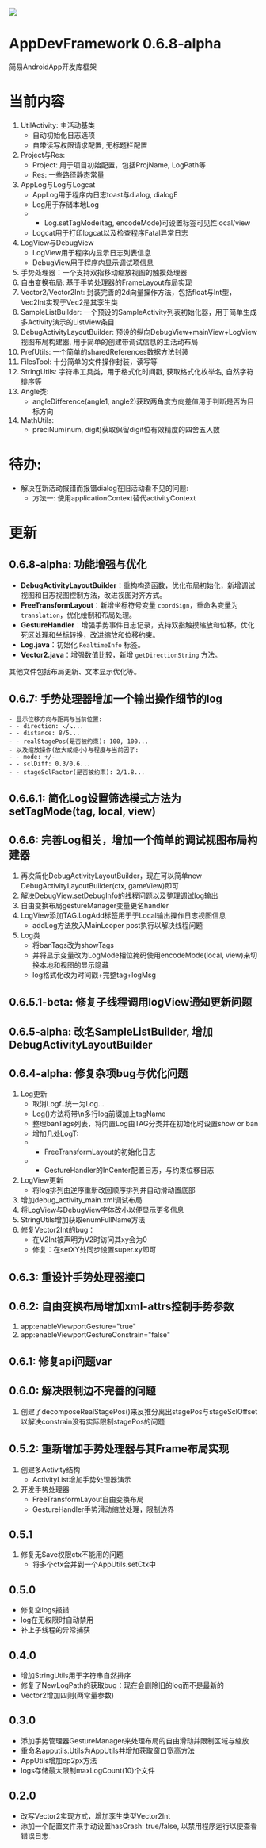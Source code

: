 [![](https://jitpack.io/v/AIDEProjects/AppDevFramework.svg)](https://jitpack.io/#AIDEProjects/AppDevFramework)

# AppDevFramework 0.6.8-alpha
简易AndroidApp开发库框架

# 当前内容
1. UtilActivity: 主活动基类
	- 自动初始化日志选项
	- 自带读写权限请求配置, 无标题栏配置
1. Project与Res:
	- Project: 用于项目初始配置，包括ProjName, LogPath等
	- Res: 一些路径静态常量
1. AppLog与Log与Logcat
	- AppLog用于程序内日志toast与dialog, dialogE
	- Log用于存储本地Log
	- - Log.setTagMode(tag, encodeMode)可设置标签可见性local/view
	- Logcat用于打印logcat以及检查程序Fatal异常日志
1. LogView与DebugView
	- LogView用于程序内显示日志列表信息
	- DebugView用于程序内显示调试项信息
1. 手势处理器：一个支持双指移动缩放视图的触摸处理器
1. 自由变换布局: 基于手势处理器的FrameLayout布局实现
1. Vector2/Vector2Int: 封装完善的2d向量操作方法，包括float与Int型，Vec2Int实现于Vec2是其孪生类
1. SampleListBuilder: 一个预设的SampleActivity列表初始化器，用于简单生成多Activity演示的ListView条目
1. DebugActivityLayoutBuilder: 预设的纵向DebugView+mainView+LogView视图布局构建器, 用于简单的创建带调试信息的主活动布局
1. PrefUtils: 一个简单的sharedReferences数据方法封装
1. FilesTool: 十分简单的文件操作封装，读写等
1. StringUtils: 字符串工具类，用于格式化时间戳, 获取格式化枚举名, 自然字符排序等
1. Angle类: 
	- angleDifference(angle1, angle2)获取两角度方向差值用于判断是否为目标方向
1. MathUtils: 
	- preciNum(num, digit)获取保留digit位有效精度的四舍五入数

# 待办: 
- 解决在新活动报错而报错dialog在旧活动看不见的问题: 
	- 方法一: 使用applicationContext替代activityContext

# 更新
## 0.6.8-alpha: 功能增强与优化
- **DebugActivityLayoutBuilder**：重构构造函数，优化布局初始化，新增调试视图和日志视图控制方法，改进视图对齐方式。
- **FreeTransformLayout**：新增坐标符号变量 `coordSign`，重命名变量为 `translation`，优化绘制和布局处理。
- **GestureHandler**：增强手势事件日志记录，支持双指触摸缩放和位移，优化死区处理和坐标转换，改进缩放和位移约束。
- **Log.java**：初始化 `RealtimeInfo` 标签。
- **Vector2.java**：增强数值比较，新增 `getDirectionString` 方法。

其他文件包括布局更新、文本显示优化等。

## 0.6.7: 手势处理器增加一个输出操作细节的log
	- 显示位移方向与距离与当前位置: 
	- - direction: ↖/↘...
	- - distance: 8/5...
	- - realStagePos(是否被约束): 100, 100...
	- 以及缩放操作(放大或缩小)与程度与当前因子: 
	- - mode: +/-
	- - sclDiff: 0.3/0.6...
	- - stageSclFactor(是否被约束): 2/1.8...

## 0.6.6.1: 简化Log设置筛选模式方法为setTagMode(tag, local, view)

## 0.6.6: 完善Log相关，增加一个简单的调试视图布局构建器
1. 再次简化DebugActivityLayoutBuilder，现在可以简单new DebugActivityLayoutBuilder(ctx, gameView)即可
1. 解决DebugView.setDebugInfo的线程问题以及整理调试log输出
1. 自由变换布局gestureManager变量更名handler
1. LogView添加TAG.LogAdd标签用于于Local输出操作日志视图信息
	- addLog方法放入MainLooper post执行以解决线程问题
1. Log类
	- 将banTags改为showTags
	- 并将显示变量改为LogMode相位掩码使用encodeMode(local, view)来切换本地和视图的显示隐藏
	- log格式化改为时间戳+完整tag+logMsg

## 0.6.5.1-beta: 修复子线程调用logView通知更新问题

## 0.6.5-alpha: 改名SampleListBuilder, 增加DebugActivityLayoutBuilder

## 0.6.4-alpha: 修复杂项bug与优化问题
1. Log更新
	- 取消Logf..统一为Log...
	- Log()方法将带\n多行log前缀加上tagName
	- 整理banTags列表，将内置Log由TAG分类并在初始化时设置show or ban
	- 增加几处LogT: 
	- - FreeTransformLayout的初始化日志
	- - GestureHandler的InCenter配置日志，与约束位移日志
1. LogView更新
	- 将log排列由逆序重新改回顺序排列并自动滑动置底部
1. 增加debug_activity_main.xml调试布局
1. 将LogView与DebugView字体改小以便显示更多信息
1. StringUtils增加获取enumFullName方法
1. 修复Vector2Int的bug：
	- 在V2Int被声明为V2时访问其xy会为0
	- 修复：在setXY处同步设置super.xy即可

## 0.6.3: 重设计手势处理器接口

## 0.6.2: 自由变换布局增加xml-attrs控制手势参数
1. app:enableViewportGesture="true"
2. app:enableViewportGestureConstrain="false"

## 0.6.1: 修复api问题var

## 0.6.0: 解决限制边不完善的问题
1. 创建了decomposeRealStagePos()来反推分离出stagePos与stageSclOffset以解决constrain没有实际限制stagePos的问题

## 0.5.2: 重新增加手势处理器与其Frame布局实现
1. 创建多Activity结构
	- ActivityList增加手势处理器演示
1. 开发手势处理器
	- FreeTransformLayout自由变换布局
	- GestureHandler手势滑动缩放处理，限制边界

## 0.5.1
1. 修复无Save权限ctx不能用的问题
	- 将多个ctx合并到一个AppUtils.setCtx中


## 0.5.0
- 修复空logs报错
- log在无权限时自动禁用
- 补上子线程的异常捕获

## 0.4.0
- 增加StringUtils用于字符串自然排序
- 修复了NewLogPath的获取bug：现在会删除旧的log而不是最新的
- Vector2增加四则(两常量参数)

## 0.3.0
- 添加手势管理器GestureManager来处理布局的自由滑动并限制区域与缩放
- 重命名apputils.Utils为AppUtils并增加获取窗口宽高方法
- AppUtils增加dp2px方法
- logs存储最大限制maxLogCount(10)个文件

## 0.2.0
- 改写Vector2实现方式，增加孪生类型Vector2Int
- 添加一个配置文件来手动设置hasCrash: true/false, 以禁用程序运行以便查看错误日志.


